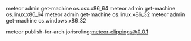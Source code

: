 
meteor admin get-machine os.osx.x86_64
meteor admin get-machine os.linux.x86_64
meteor admin get-machine os.linux.x86_32
meteor admin get-machine os.windows.x86_32

meteor publish-for-arch jorisroling:meteor-clippings@0.0.1